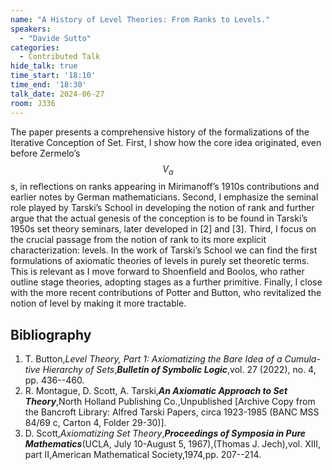 ```yaml
---
name: "A History of Level Theories: From Ranks to Levels."
speakers:
  - "Davide Sutto"
categories:
  - Contributed Talk
hide_talk: true
time_start: '18:10'
time_end: '18:30'
talk_date: 2024-06-27
room: J336
---
```






The paper presents a comprehensive history of the formalizations of the Iterative Conception of Set. First, I show how the core idea originated, even before Zermelo’s $$V_\alpha$$s, in reflections on ranks appearing in Mirimanoff’s 1910s contributions and earlier notes by German mathematicians. Second, I emphasize the seminal role played by Tarski’s School in developing the notion of rank and further argue that the actual genesis of the conception is to be found in Tarski’s 1950s set theory seminars, later developed in [2] and [3]. Third, I focus on the crucial passage from the notion of rank to its more explicit characterization: levels. In the work of Tarski’s School we can find the first formulations of axiomatic theories of levels in purely set theoretic terms. This is relevant as I move forward to Shoenfield and Boolos, who rather outline stage theories, adopting stages as a further primitive. Finally, I close with the more recent contributions of Potter and Button, who revitalized the notion of level by making it more tractable. 


## Bibliography









1. T. Button,_Level Theory, Part 1: Axiomatizing the Bare Idea of a Cumula- tive Hierarchy of Sets_,**_Bulletin of Symbolic Logic_**,vol. 27 (2022), no. 4, pp. 436--460.
2. R. Montague, D. Scott, A. Tarski,**_An Axiomatic Approach to Set Theory_**,North Holland Publishing Co.,Unpublished [Archive Copy from the Bancroft Library: Alfred Tarski Papers, circa 1923-1985 (BANC MSS 84/69 c, Carton 4, Folder 29-30)].
3. D. Scott,_Axiomatizing Set Theory_,**_Proceedings of Symposia in Pure Mathematics_**(UCLA, July 10-August 5, 1967),(Thomas J. Jech),vol. XIII, part  II,American Mathematical Society,1974,pp. 207--214.






